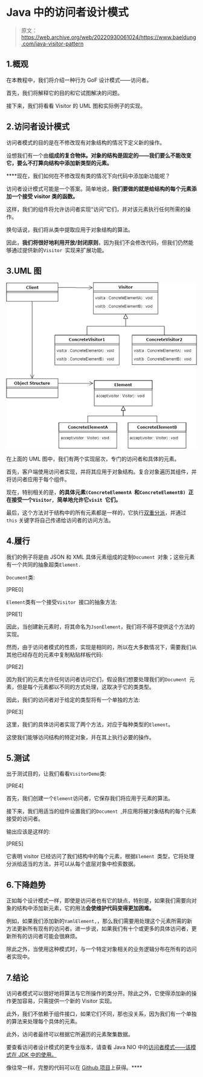 # Java 中的访问者设计模式

> 原文：<https://web.archive.org/web/20220930061024/https://www.baeldung.com/java-visitor-pattern>

## 1.概观

在本教程中，我们将介绍一种行为 GoF 设计模式——访问者。

首先，我们将解释它的目的和它试图解决的问题。

接下来，我们将看看 Visitor 的 UML 图和实际例子的实现。

## 2.访问者设计模式

访问者模式的目的是在不修改现有对象结构的情况下定义新的操作。

设想我们有一个由[](/web/20221012141731/https://www.baeldung.com/java-composite-pattern)****组成的复合物体。对象的结构是固定的——我们要么不能改变它，要么不打算向结构中添加新类型的元素。****

 ****现在，我们如何在不修改现有类的情况下向代码中添加新功能呢？

访问者设计模式可能是一个答案。简单地说，**我们要做的就是给结构的每个元素添加一个接受 visitor 类的函数。**

这样，我们的组件将允许访问者实现“访问”它们，并对该元素执行任何所需的操作。

换句话说，我们将从类中提取应用于对象结构的算法。

因此，**我们将很好地利用开放/封闭原则**，因为我们不会修改代码，但我们仍然能够通过提供新的`Visitor `实现来扩展功能。

## 3.UML 图

[![Visitor-UML](img/6a5398f841ec2c12953e543705be363f.png)](/web/20221012141731/https://www.baeldung.com/wp-content/uploads/2018/06/Visitor-UML.png)

在上面的 UML 图中，我们有两个实现层次，专门的访问者和具体的元素。

首先，客户端使用访问者实现，并将其应用于对象结构。复合对象遍历其组件，并将访问者应用于每个组件。

现在，特别相关的是，**的具体元素`(ConcreteElementA `和`ConcreteElementB) `正在接受一个`Visitor, `简单地允许它`visit `它们。**

最后，这个方法对于结构中的所有元素都是一样的，它执行[双重分派](https://web.archive.org/web/20221012141731/https://en.wikipedia.org/wiki/Double_dispatch)，并通过`this` 关键字将自己传递给访问者的访问方法。

## 4.履行

我们的例子将是由 JSON 和 XML 具体元素组成的定制`Document `对象；这些元素有一个共同的抽象超类`Element.`

`Document`类:

[PRE0]

`Element`类有一个接受`Visitor `接口的抽象方法:

[PRE1]

因此，当创建新元素时，将其命名为`JsonElement`，我们将不得不提供这个方法的实现。

然而，由于访问者模式的性质，实现是相同的，所以在大多数情况下，需要我们从其他已经存在的元素中复制粘贴样板代码:

[PRE2]

因为我们的元素允许任何访问者访问它们，假设我们想要处理我们的`Document `元素，但是每个元素都以不同的方式处理，这取决于它的类类型。

因此，我们的访问者对于给定的类型将有一个单独的方法:

[PRE3]

这里，我们的具体访问者实现了两个方法，对应于每种类型的`Element`。

这使我们能够访问结构的特定对象，并在其上执行必要的操作。

## 5.测试

出于测试目的，让我们看看`VisitorDemo`类:

[PRE4]

首先，我们创建一个`Element`访问者，它保存我们将应用于元素的算法。

接下来，我们用适当的组件设置我们的`Document `,并应用将被对象结构的每个元素接受的访问者。

输出应该是这样的:

[PRE5]

它表明 visitor 已经访问了我们结构中的每个元素，根据`Element `类型，它将处理分派给适当的方法，并可以从每个底层对象中检索数据。

## 6.下降趋势

正如每个设计模式一样，即使是访问者也有它的缺点，特别是，如果我们需要向对象的结构中添加新元素，它的用法**会使维护代码变得更加困难。**

例如，如果我们添加新的`YamlElement,`，那么我们需要用处理这个元素所需的新方法更新所有现有的访问者。进一步说，如果我们有十个或更多的具体访问者，更新所有的访问者可能会很麻烦。

除此之外，当使用这种模式时，与一个特定对象相关的业务逻辑分布在所有的访问者实现中。

## 7.结论

访问者模式可以很好地将算法与它所操作的类分开。除此之外，它使得添加新的操作更加容易，只需提供一个新的 Visitor 实现。

此外，我们不依赖于组件接口，如果它们不同，那也没关系，因为我们有一个单独的算法来处理每个具体的元素。

此外，访问者最终可以根据它所遍历的元素聚集数据。

要查看访问者设计模式的更专业版本，请查看 Java NIO 中的[访问者模式——该模式在 JDK 中的使用。](/web/20221012141731/https://www.baeldung.com/java-nio2-file-visitor)

像往常一样，完整的代码可以在 [Github 项目](https://web.archive.org/web/20221012141731/https://github.com/eugenp/tutorials/tree/master/patterns-modules/design-patterns-behavioral)上获得。****